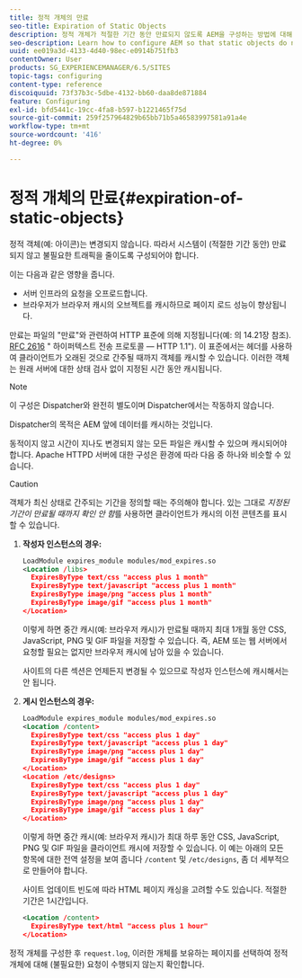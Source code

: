 ```yaml
---
title: 정적 개체의 만료
seo-title: Expiration of Static Objects
description: 정적 개체가 적절한 기간 동안 만료되지 않도록 AEM을 구성하는 방법에 대해 알아봅니다.
seo-description: Learn how to configure AEM so that static objects do not expire (for a reasonable period of time).
uuid: ee019a3d-4133-4d40-98ec-e0914b751fb3
contentOwner: User
products: SG_EXPERIENCEMANAGER/6.5/SITES
topic-tags: configuring
content-type: reference
discoiquuid: 73f37b3c-5dbe-4132-bb60-daa8de871884
feature: Configuring
exl-id: bfd5441c-19cc-4fa8-b597-b1221465f75d
source-git-commit: 259f257964829b65bb71b5a46583997581a91a4e
workflow-type: tm+mt
source-wordcount: '416'
ht-degree: 0%

---
```


# 정적 개체의 만료{#expiration-of-static-objects}

정적 객체(예: 아이콘)는 변경되지 않습니다. 따라서 시스템이 (적절한 기간 동안) 만료되지 않고 불필요한 트래픽을 줄이도록 구성되어야 합니다.

이는 다음과 같은 영향을 줍니다.

* 서버 인프라의 요청을 오프로드합니다.
* 브라우저가 브라우저 캐시의 오브젝트를 캐시하므로 페이지 로드 성능이 향상됩니다.

만료는 파일의 &quot;만료&quot;와 관련하여 HTTP 표준에 의해 지정됩니다(예: 의 14.21장 참조). [RFC 2616](https://www.ietf.org/rfc/rfc2616.txt) &quot; 하이퍼텍스트 전송 프로토콜 — HTTP 1.1&quot;). 이 표준에서는 헤더를 사용하여 클라이언트가 오래된 것으로 간주될 때까지 객체를 캐시할 수 있습니다. 이러한 객체는 원래 서버에 대한 상태 검사 없이 지정된 시간 동안 캐시됩니다.

>[!NOTE]
>
>이 구성은 Dispatcher와 완전히 별도이며 Dispatcher에서는 작동하지 않습니다.
>
>Dispatcher의 목적은 AEM 앞에 데이터를 캐시하는 것입니다.

동적이지 않고 시간이 지나도 변경되지 않는 모든 파일은 캐시할 수 있으며 캐시되어야 합니다. Apache HTTPD 서버에 대한 구성은 환경에 따라 다음 중 하나와 비슷할 수 있습니다.

>[!CAUTION]
>
>객체가 최신 상태로 간주되는 기간을 정의할 때는 주의해야 합니다. 있는 그대로 *지정된 기간이 만료될 때까지 확인 안 함*&#x200B;를 사용하면 클라이언트가 캐시의 이전 콘텐츠를 표시할 수 있습니다.

1. **작성자 인스턴스의 경우:**

   ```xml
   LoadModule expires_module modules/mod_expires.so
   <Location /libs>
     ExpiresByType text/css "access plus 1 month"
     ExpiresByType text/javascript "access plus 1 month"
     ExpiresByType image/png "access plus 1 month"
     ExpiresByType image/gif "access plus 1 month"
   </Location>
   ```

   이렇게 하면 중간 캐시(예: 브라우저 캐시)가 만료될 때까지 최대 1개월 동안 CSS, JavaScript, PNG 및 GIF 파일을 저장할 수 있습니다. 즉, AEM 또는 웹 서버에서 요청할 필요는 없지만 브라우저 캐시에 남아 있을 수 있습니다.

   사이트의 다른 섹션은 언제든지 변경될 수 있으므로 작성자 인스턴스에 캐시해서는 안 됩니다.

1. **게시 인스턴스의 경우:**

   ```xml
   LoadModule expires_module modules/mod_expires.so
   <Location /content>
     ExpiresByType text/css "access plus 1 day"
     ExpiresByType text/javascript "access plus 1 day"
     ExpiresByType image/png "access plus 1 day"
     ExpiresByType image/gif "access plus 1 day"
   </Location>
   <Location /etc/designs>
     ExpiresByType text/css "access plus 1 day"
     ExpiresByType text/javascript "access plus 1 day"
     ExpiresByType image/png "access plus 1 day"
     ExpiresByType image/gif "access plus 1 day"
   </Location>
   ```

   이렇게 하면 중간 캐시(예: 브라우저 캐시)가 최대 하루 동안 CSS, JavaScript, PNG 및 GIF 파일을 클라이언트 캐시에 저장할 수 있습니다. 이 예는 아래의 모든 항목에 대한 전역 설정을 보여 줍니다 `/content` 및 `/etc/designs`, 좀 더 세부적으로 만들어야 합니다.

   사이트 업데이트 빈도에 따라 HTML 페이지 캐싱을 고려할 수도 있습니다. 적절한 기간은 1시간입니다.

   ```xml
   <Location /content>
     ExpiresByType text/html "access plus 1 hour"
   </Location>
   ```

정적 개체를 구성한 후 `request.log`, 이러한 개체를 보유하는 페이지를 선택하여 정적 개체에 대해 (불필요한) 요청이 수행되지 않는지 확인합니다.
